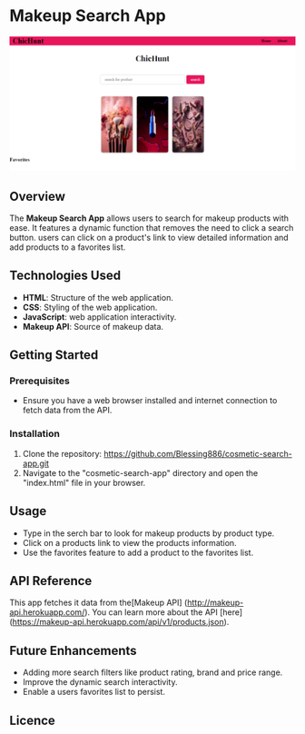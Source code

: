 # Makeup Search App
<img src="edited.PNG" width="600px">

## Overview
The **Makeup Search App** allows users to search for makeup products with ease. It features a dynamic function that removes the need to click a search button. users can click on a product's link to view detailed information and add products to a favorites list.

## Technologies Used
- **HTML**: Structure of the web application.
- **CSS**: Styling of the web application.
- **JavaScript**: web application interactivity.
- **Makeup API**: Source of makeup data.

## Getting Started

### Prerequisites
- Ensure you have a web browser installed and internet connection to fetch data from the API.

### Installation
1. Clone the repository:
https://github.com/Blessing886/cosmetic-search-app.git
2. Navigate to the "cosmetic-search-app" directory and open the "index.html" file in your browser.

## Usage
- Type in the serch bar to look for makeup products by product type.
- Click on a products link to view the products information.
- Use the favorites feature to add a product to the favorites list.

## API Reference
This app fetches it data from the[Makeup API] (http://makeup-api.herokuapp.com/). You can learn more about the API [here] (https://makeup-api.herokuapp.com/api/v1/products.json).

## Future Enhancements
- Adding more search filters like product rating, brand and price range.
- Improve the dynamic search interactivity.
- Enable a users favorites list to persist.

## Licence
